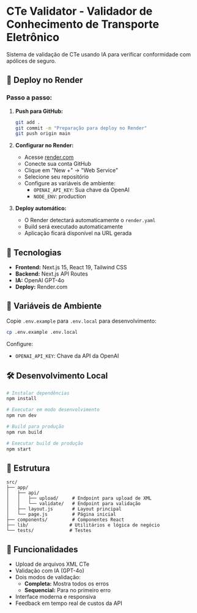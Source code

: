 # CTe Validator - Validador de Conhecimento de Transporte Eletrônico

Sistema de validação de CTe usando IA para verificar conformidade com apólices de seguro.

## 🚀 Deploy no Render

### Passo a passo:

1. **Push para GitHub:**
   ```bash
   git add .
   git commit -m "Preparação para deploy no Render"
   git push origin main
   ```

2. **Configurar no Render:**
   - Acesse [render.com](https://render.com)
   - Conecte sua conta GitHub
   - Clique em "New +" → "Web Service"
   - Selecione seu repositório
   - Configure as variáveis de ambiente:
     - `OPENAI_API_KEY`: Sua chave da OpenAI
     - `NODE_ENV`: production

3. **Deploy automático:**
   - O Render detectará automaticamente o `render.yaml`
   - Build será executado automaticamente
   - Aplicação ficará disponível na URL gerada

## 🔧 Tecnologias

- **Frontend:** Next.js 15, React 19, Tailwind CSS
- **Backend:** Next.js API Routes
- **IA:** OpenAI GPT-4o
- **Deploy:** Render.com

## 🔑 Variáveis de Ambiente

Copie `.env.example` para `.env.local` para desenvolvimento:

```bash
cp .env.example .env.local
```

Configure:
- `OPENAI_API_KEY`: Chave da API da OpenAI

## 🛠️ Desenvolvimento Local

```bash
# Instalar dependências
npm install

# Executar em modo desenvolvimento
npm run dev

# Build para produção
npm run build

# Executar build de produção
npm start
```

## 📁 Estrutura

```
src/
├── app/
│   ├── api/
│   │   ├── upload/     # Endpoint para upload de XML
│   │   └── validate/   # Endpoint para validação
│   ├── layout.js       # Layout principal
│   └── page.js         # Página inicial
├── components/         # Componentes React
├── lib/               # Utilitários e lógica de negócio
└── tests/             # Testes
```

## 🎯 Funcionalidades

- Upload de arquivos XML CTe
- Validação com IA (GPT-4o)
- Dois modos de validação:
  - **Completa:** Mostra todos os erros
  - **Sequencial:** Para no primeiro erro
- Interface moderna e responsiva
- Feedback em tempo real de custos da API
